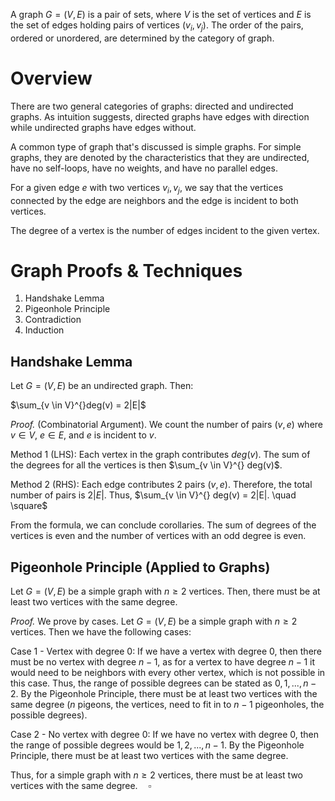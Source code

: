 A graph $G = (V,E)$ is a pair of sets, where $V$ is the set of vertices and $E$ is the set of edges holding pairs of vertices $(v_i, v_j)$. The order of the pairs, ordered or unordered, are determined by the category of graph.

# Overview
There are two general categories of graphs: directed and undirected graphs. As intuition suggests, directed graphs have edges with direction while undirected graphs have edges without.

A common type of graph that's discussed is simple graphs. For simple graphs, they are denoted by the characteristics that they are undirected, have no self-loops, have no weights, and have no parallel edges.

For a given edge $e$ with two vertices $v_i, v_j$, we say that the vertices connected by the edge are neighbors and the edge is incident to both vertices.

The degree of a vertex is the number of edges incident to the given vertex.

# Graph Proofs & Techniques
1) Handshake Lemma
2) Pigeonhole Principle
3) Contradiction
4) Induction

## Handshake Lemma
Let $G = (V, E)$ be an undirected graph. Then:

$\sum_{v \in V}^{}deg(v) = 2|E|$

*Proof.* (Combinatorial Argument). We count the number of pairs $(v,e)$ where $v \in V$, $e \in E$, and $e$ is incident to $v$.

Method 1 (LHS): Each vertex in the graph contributes $deg(v)$. The sum of the degrees for all the vertices is then $\sum_{v \in V}^{} deg(v)$. 

Method 2 (RHS): Each edge contributes 2 pairs $(v,e)$. Therefore, the total number of pairs is $2|E|$. Thus, $\sum_{v \in V}^{} deg(v) = 2|E|. \quad \square$  

From the formula, we can conclude corollaries. The sum of degrees of the vertices is even and the number of vertices with an odd degree is even.

## Pigeonhole Principle (Applied to Graphs)
Let $G = (V, E)$ be a simple graph with $n \geq 2$ vertices. Then, there must be at least two vertices with the same degree. 

*Proof.* We prove by cases. Let $G = (V,E)$ be a simple graph with $n \geq 2$ vertices. Then we have the following cases:

Case 1 - Vertex with degree 0: If we have a vertex with degree 0, then there must be no vertex with degree $n-1$, as for a vertex to have degree $n-1$ it would need to be neighbors with every other vertex, which is not possible in this case. Thus, the range of possible degrees can be stated as $0,1,...,n-2$. By the Pigeonhole Principle, there must be at least two vertices with the same degree ($n$ pigeons, the vertices, need to fit in to $n-1$ pigeonholes, the possible degrees).

Case 2 - No vertex with degree 0:  If we have no vertex with degree 0, then the range of possible degrees would be $1, 2,...,n-1$. By the Pigeonhole Principle, there must be at least two vertices with the same degree.

Thus, for a simple graph with $n \geq 2$ vertices, there must be at least two vertices with the same degree.$\quad \square$

